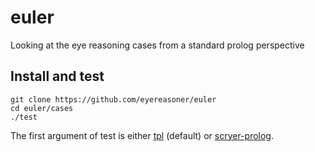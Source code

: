 # euler

Looking at the eye reasoning cases from a standard prolog perspective

## Install and test

```
git clone https://github.com/eyereasoner/euler
cd euler/cases
./test
```
The first argument of test is either [tpl](https://github.com/trealla-prolog/trealla#building) (default) or [scryer-prolog](https://github.com/mthom/scryer-prolog#installing-scryer-prolog).
